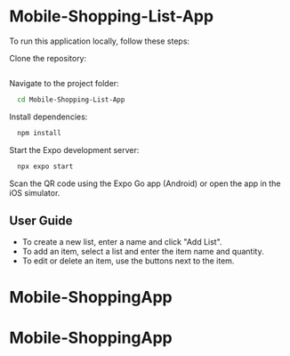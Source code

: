 

<h1>Mobile-Shopping-List-App</h1> 

To run this application locally, follow these steps:

Clone the repository:
```bash

```
Navigate to the project folder:

```bash
  cd Mobile-Shopping-List-App
```

Install dependencies:

```bash
  npm install
```

Start the Expo development server:

```bash
  npx expo start
```

Scan the QR code using the Expo Go app (Android) or open the app in the iOS simulator.

## User Guide
- To create a new list, enter a name and click "Add List".
- To add an item, select a list and enter the item name and quantity.
- To edit or delete an item, use the buttons next to the item.
# Mobile-ShoppingApp
# Mobile-ShoppingApp
